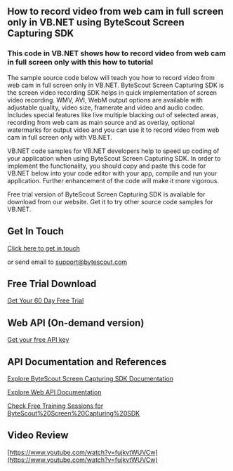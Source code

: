 ## How to record video from web cam in full screen only in VB.NET using ByteScout Screen Capturing SDK

### This code in VB.NET shows how to record video from web cam in full screen only with this how to tutorial

The sample source code below will teach you how to record video from web cam in full screen only in VB.NET. ByteScout Screen Capturing SDK is the screen video recording SDK helps in quick implementation of screen video recording. WMV, AVI, WebM output options are available with adjustable quality, video size, framerate and video and audio codec. Includes special features like live multiple blacking out of selected areas, recording from web cam as main source and as overlay, optional watermarks for output video and you can use it to record video from web cam in full screen only with VB.NET.

VB.NET code samples for VB.NET developers help to speed up coding of your application when using ByteScout Screen Capturing SDK. In order to implement the functionality, you should copy and paste this code for VB.NET below into your code editor with your app, compile and run your application. Further enhancement of the code will make it more vigorous.

Free trial version of ByteScout Screen Capturing SDK is available for download from our website. Get it to try other source code samples for VB.NET.

## Get In Touch

[Click here to get in touch](https://bytescout.zendesk.com/hc/en-us/requests/new?subject=ByteScout%20Screen%20Capturing%20SDK%20Question)

or send email to [support@bytescout.com](mailto:support@bytescout.com?subject=ByteScout%20Screen%20Capturing%20SDK%20Question) 

## Free Trial Download

[Get Your 60 Day Free Trial](https://bytescout.com/download/web-installer?utm_source=github-readme)

## Web API (On-demand version)

[Get your free API key](https://pdf.co/documentation/api?utm_source=github-readme)

## API Documentation and References

[Explore ByteScout Screen Capturing SDK Documentation](https://bytescout.com/documentation/index.html?utm_source=github-readme)

[Explore Web API Documentation](https://pdf.co/documentation/api?utm_source=github-readme)

[Check Free Training Sessions for ByteScout%20Screen%20Capturing%20SDK](https://academy.bytescout.com/)

## Video Review

[https://www.youtube.com/watch?v=fujkvtWUVCw](https://www.youtube.com/watch?v=fujkvtWUVCw)